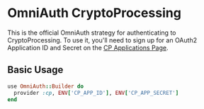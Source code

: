 # OmniAuth CryptoProcessing

This is the official OmniAuth strategy for authenticating to CryptoProcessing. To
use it, you'll need to sign up for an OAuth2 Application ID and Secret
on the [CP Applications Page](https://cryptoprocessing.io/oauth/applications).

## Basic Usage

```ruby
use OmniAuth::Builder do
  provider :cp, ENV['CP_APP_ID'], ENV['CP_APP_SECRET']
end
```
